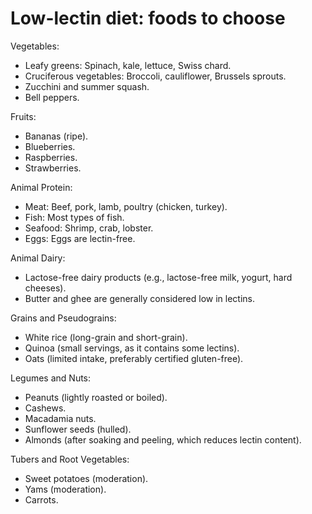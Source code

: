 # Low-lectin diet: foods to choose

Vegetables:

* Leafy greens: Spinach, kale, lettuce, Swiss chard.
* Cruciferous vegetables: Broccoli, cauliflower, Brussels sprouts.
* Zucchini and summer squash.
* Bell peppers.

Fruits:

* Bananas (ripe).
* Blueberries.
* Raspberries.
* Strawberries.

Animal Protein:

* Meat: Beef, pork, lamb, poultry (chicken, turkey).
* Fish: Most types of fish.
* Seafood: Shrimp, crab, lobster.
* Eggs: Eggs are lectin-free.

Animal Dairy:

* Lactose-free dairy products (e.g., lactose-free milk, yogurt, hard cheeses).
* Butter and ghee are generally considered low in lectins.

Grains and Pseudograins:

* White rice (long-grain and short-grain).
* Quinoa (small servings, as it contains some lectins).
* Oats (limited intake, preferably certified gluten-free).

Legumes and Nuts:

* Peanuts (lightly roasted or boiled).
* Cashews.
* Macadamia nuts.
* Sunflower seeds (hulled).
* Almonds (after soaking and peeling, which reduces lectin content).

Tubers and Root Vegetables:

* Sweet potatoes (moderation).
* Yams (moderation).
* Carrots.
